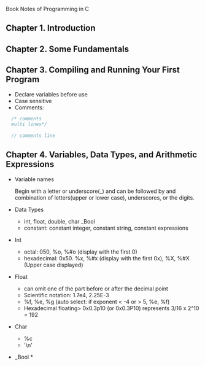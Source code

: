 Book Notes of Programming in C

## Chapter 1. Introduction
## Chapter 2. Some Fundamentals
## Chapter 3. Compiling and Running Your First Program
* Declare variables before use
* Case sensitive
* Comments:
```C
  /* comments 
  multi lines*/
  
  // comments line
```
## Chapter 4. Variables, Data Types, and Arithmetic Expressions
* Variable names

    Begin with a letter or underscore(_) and can be followed by and combination of letters(upper or lower case), underscores, or the digits.

* Data Types
  * int,  float,  double,  char  _Bool
  * constant: constant integer, constant string, constant expressions
  
* Int
  * octal: 050, %o, %#o (display with the first 0)
  * hexadecimal: 0x50. %x, %#x (display with the first 0x), %X, %#X (Upper case displayed)

* Float
  * can omit one of the part before or after the decimal point
  * Scientific notation: 1.7e4, 2.25E-3
  * %f, %e, %g (auto select: if exponent < -4 or > 5, %e, %f)
  * Hexadecimal floating> 0x0.3p10 (or 0x0.3P10) represents 3/16 x 2^10 = 192

* Char
  * %c
  * '\n'

* _Bool
  * 
  



  
  
  


